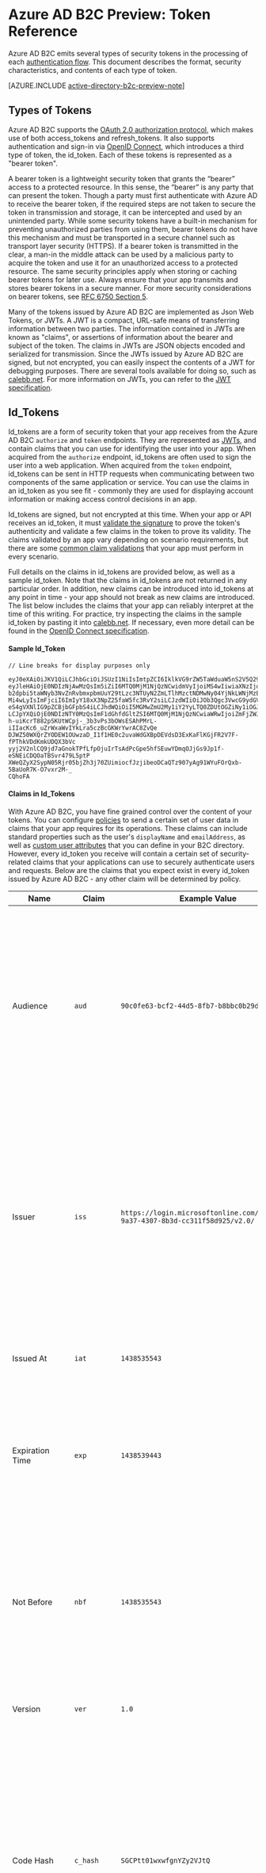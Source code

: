 <properties
    pageTitle="Azure AD B2C Preview | Microsoft Azure"
    description="The types of tokens issued in the Azure AD B2C preview."
    services="active-directory-b2c"
    documentationCenter=""
    authors="dstrockis"
    manager="msmbaldwin"
    editor=""/>

<tags
    ms.service="active-directory-b2c"
    ms.workload="identity"
    ms.tgt_pltfrm="na"
    ms.devlang="na"
    ms.topic="article"
    ms.date="09/22/2015"
    ms.author="dastrock"/>

# Azure AD B2C Preview: Token Reference

Azure AD B2C emits several types of security tokens in the processing of each [authentication flow](active-directory-b2c-apps.md). This document describes the format, security characteristics, and contents of each type of token.

[AZURE.INCLUDE [active-directory-b2c-preview-note](../../includes/active-directory-b2c-preview-note.md)]

## Types of Tokens

Azure AD B2C supports the [OAuth 2.0 authorization protocol](active-directory-b2c-reference-protocols.md), which makes use of both access_tokens and refresh_tokens.  It also supports authentication and sign-in via [OpenID Connect](active-directory-b2c-reference-protocols.md), which introduces a third type of token, the id_token.  Each of these tokens is represented as a "bearer token".

A bearer token is a lightweight security token that grants the “bearer” access to a protected resource. In this sense, the “bearer” is any party that can present the token. Though a party must first authenticate with Azure AD to receive the bearer token, if the required steps are not taken to secure the token in transmission and storage, it can be intercepted and used by an unintended party. While some security tokens have a built-in mechanism for preventing unauthorized parties from using them, bearer tokens do not have this mechanism and must be transported in a secure channel such as transport layer security (HTTPS). If a bearer token is transmitted in the clear, a man-in the middle attack can be used by a malicious party to acquire the token and use it for an unauthorized access to a protected resource. The same security principles apply when storing or caching bearer tokens for later use. Always ensure that your app transmits and stores bearer tokens in a secure manner. For more security considerations on bearer tokens, see [RFC 6750 Section 5](http://tools.ietf.org/html/rfc6750).

Many of the tokens issued by Azure AD B2C are implemented as Json Web Tokens, or JWTs.  A JWT is a compact, URL-safe means of transferring information between two parties.  The information contained in JWTs are known as "claims", or assertions of information about the bearer and subject of the token.  The claims in JWTs are JSON objects encoded and serialized for transmission.  Since the JWTs issued by Azure AD B2C are signed, but not encrypted, you can easily inspect the contents of a JWT for debugging purposes.  There are several tools available for doing so, such as [calebb.net](https://calebb.net). For more information on JWTs, you can refer to the [JWT specification](http://self-issued.info/docs/draft-ietf-oauth-json-web-token.html).

## Id_Tokens

Id_tokens are a form of security token that your app receives from the Azure AD B2C `authorize` and `token` endpoints.  They are represented as [JWTs](#types-of-tokens), and contain claims that you can use for identifying the user into your app.  When acquired from the `authorize` endpoint, id_tokens are often used to sign the user into a web application.  When acquired from the `token` endpoint, id_tokens can be sent in HTTP requests when communicating between two components of the same application or service.  You can use the claims in an id_token as you see fit - commonly they are used for displaying account information or making access control decisions in an app.  

Id_tokens are signed, but not encrypted at this time.  When your app or API receives an id_token, it must [validate the signature](#validating-tokens) to prove the token's authenticity and validate a few claims in the token to prove its validity.  The claims validated by an app vary depending on scenario requirements, but there are some [common claim validations](#validating-tokens) that your app must perform in every scenario.

Full details on the claims in id_tokens are provided below, as well as a sample id_token.  Note that the claims in id_tokens are not returned in any particular order.  In addition, new claims can be introduced into id_tokens at any point in time - your app should not break as new claims are introduced.  The list below includes the claims that your app can reliably interpret at the time of this writing. For practice, try inspecting the claims in the sample id_token by pasting it into [calebb.net](https://calebb.net).  If necessary, even more detail can be found in the [OpenID Connect specification](http://openid.net/specs/openid-connect-core-1_0.html).

#### Sample Id_Token
```
// Line breaks for display purposes only

eyJ0eXAiOiJKV1QiLCJhbGciOiJSUzI1NiIsImtpZCI6IklkVG9rZW5TaWduaW5nS2V5Q29udGFpbmVyIn0.
eyJleHAiOjE0NDIzNjAwMzQsIm5iZiI6MTQ0MjM1NjQzNCwidmVyIjoiMS4wIiwiaXNzIjoiaHR0cHM6Ly9s
b2dpbi5taWNyb3NvZnRvbmxpbmUuY29tLzc3NTUyN2ZmLTlhMzctNDMwNy04YjNkLWNjMzExZjU4ZDkyNS92
Mi4wLyIsImFjciI6ImIyY18xX3NpZ25faW5fc3RvY2siLCJzdWIiOiJOb3Qgc3VwcG9ydGVkIGN1cnJlbnRs
eS4gVXNlIG9pZCBjbGFpbS4iLCJhdWQiOiI5MGMwZmU2My1iY2YyLTQ0ZDUtOGZiNy1iOGJiYzBiMjlkYzYi
LCJpYXQiOjE0NDIzNTY0MzQsImF1dGhfdGltZSI6MTQ0MjM1NjQzNCwiaWRwIjoiZmFjZWJvb2suY29tIn0.
h-uiKcrT882pSKUtWCpj-_3b3vPs3bOWsESAhPMrL-iIIacKc6_uZrWxaWvIYkLra5czBcGKWrYwrAC8ZvQe
DJWZ50WXQrZYODEW1OUwzaD_I1f1HE0c2uvaWdGXBpDEVdsD3ExKaFlKGjFR2V7F-fPThkVDdKmkUDQX3bVc
yyj2V2nlCQ9jd7aGnokTPfLfpOjuIrTsAdPcGpe5hfSEuwYDmqOJjGs9Jp1f-eSNEiCDQOaTBSvr479L5ptP
XWeQZyX2SypN05Rjr05bjZh3j70ZUimiocfJzjibeoDCaQTz907yAg91WYuFOrQxb-5BaUoR7K-O7vxr2M-_
CQhoFA

```

#### Claims in Id_Tokens

With Azure AD B2C, you have fine grained control over the content of your tokens.  You can configure [policies](active-directory-b2c-reference-policies.md) to send a certain set of user data in claims that your app requires for its operations.  These claims can include standard properties such as the user's `displayName` and `emailAddress`, as well as [custom user attributes](active-directory-b2c-reference-custom-attr) that you can define in your B2C directory.  However, every id_token you receive will contain a certain set of security-related claims that your applications can use to securely authenticate users and requests.  Below are the claims that you expect exist in every id_token issued by Azure AD B2C - any other claim will be determined by policy.

| Name | Claim | Example Value | Description |
| ----------------------- | ------------------------------- | ------------ | --------------------------------- |
| Audience | `aud` | `90c0fe63-bcf2-44d5-8fb7-b8bbc0b29dc6` | Identifies the intended recipient of the token.  In id_tokens, the audience is your app's Application Id, as assigned to your app in the app registration portal.  Your app should validate this value and reject the token if it does not match. |
| Issuer | `iss` | `https://login.microsoftonline.com/775527ff-9a37-4307-8b3d-cc311f58d925/v2.0/` | Identifies the security token service (STS) that constructs and returns the token, as well as the Azure AD directory in which the user was authenticated.  Your app should validate the issuer claim to ensure that the token came from the v2.0 endpoint. |
| Issued At | `iat` | `1438535543` | The time at which the token was issued, represented in epoch time. |
| Expiration Time | `exp` | `1438539443` | The time at which the token becomes invalid, represented in epoch time.  Your app should use this claim to verify the validity of the token lifetime.  |
| Not Before | `nbf` | `1438535543` |  The time at which the token becomes valid, represented in epoch time. It is usually the same as the issuance time.  Your app should use this claim to verify the validity of the token lifetime.  |
| Version | `ver` | `1.0` | The version of the id_token, as defined by Azure AD. |
| Code Hash | `c_hash` | `SGCPtt01wxwfgnYZy2VJtQ` | The code hash is included in id_tokens only when the id_token is issued alongside an OAuth 2.0 authorization code.  It can be used to validate the authenticity of an authorization code.  See the [OpenID Connect specification](http://openid.net/specs/openid-connect-core-1_0.html) for more details on performing this validation. |
| Access Token Hash | `at_hash` | `SGCPtt01wxwfgnYZy2VJtQ` | The access token hash is included in id_tokens only when the id_token is issued alongside an OAuth 2.0 access token.  It can be used to validate the authenticity of an access token.  See the [OpenID Connect specification](http://openid.net/specs/openid-connect-core-1_0.html) for more details on performing this validation. |
| Nonce | `nonce` | `12345` | The nonce is a strategy for mitigating token replay attacks.  Your app can specify a nonce in an authorization request by using the `nonce` query parameter.  The value you provide in the request will be emitted in the id_token's `nonce` claim, unmodified.  This allows your app to verify the value against the value it specified on the request, which associates the app's session with a given id_token.  Your app should perform this validation during the id_token validation process. |
| Subject | `sub` | `Not supported currently. Use oid claim.` | The principal about which the token asserts information, such as the user of an app. This value is immutable and cannot be reassigned or reused, so it can be used to perform authorization checks safely, such as when the token is used to access a resource.  However, the subject claim is not yet implemented in the Azure AD B2C preview.  Instead of using the subject claim for authorization, you should configure you policies to include the Object ID `oid` claim and use its value for identifying users. |
| Authentication Context Class Reference | `acr` | `b2c_1_sign_in` | The name of policy which was used to acquire the id_token.  |
| Authentication Time | `auth_time | `1438535543` | The time at which the user last entered their credentials, in epoch time. |



## Access Tokens

Azure AD B2C does not issue access tokens at this time.  Authenticating between two different parties is not supported at this early preview stage - however, you can use id_tokens to communicate between components of the same application.  To learn about the applications and authentication scenarios supported by the Azure AD B2C public preview, refer to [the B2C apps article](active-directory-b2c-apps.md).

## Refresh Tokens

Refresh tokens are security tokens which your app can use to acquire new id_tokens and access_tokens in an OAuth 2.0 flow.  It allows your app to achieve long-term access to resources on behalf of a user without requiring interaction by the user.

In order to receive a refresh  in a token response, your app must request the `offline_acesss` scope.   To learn more about the `offline_access` scope, refer to the [Azure AD B2C protocol reference](active-directory-b2c-reference-protocols.md).

Refresh tokens are, and will always be, completely opaque to your app.  They are issued by Azure AD and can only be inspected & interpreted by Azure AD.  They are long-lived, but your app should not be written to expect that a refresh token will last for any period of time.  Refresh tokens can be invalidated at any moment in time for a variety of reasons.  The only way for your app to know if a refresh token is valid is to attempt to redeem it by making a token request to Azure AD.

When you redeem a refresh token for a new token (and if your app had been granted the `offline_access` scope), you will receive a new refresh token in the token response.  You should  save the newly issued refresh token, replacing the one you previously used in the request.  This will guarantee that your refresh tokens remain valid for as long as possible.

## Validating Tokens

At this point in time, the only token validation your apps should need to perform is validating id_tokens.  In order to validate an id_token, your app should validate both the id_token's signature and the claims in the id_token.

<!-- TODO: Link -->
There are many open source libraries available for validating JWTs depending on your language of preference.  We reccomend exploring those options rather than implenting your own validation logic.  The information here will be usefuly in figuring out how to properly use those libraries.

#### Validating the Signature
A JWT contains three segments, which are separated by the `.` character.  The first segment is known as the **header**, the second as the **body**, and the third as the **signature**.  The signature segment can be used to validate the authenticity of the id_token so that it can be trusted by your app.

Id_Tokens are signed using industry standard asymmetric encryption algorithms, such as RSA 256. The header of the id_token contains information about the key and encryption method used to sign the token:

```
{
        "typ": "JWT",
        "alg": "RS256",
        "kid": "GvnPApfWMdLRi8PDmisFn7bprKg"
}
```

The `alg` claim indicates the algorithm that was used to sign the token, while the `kid` or `x5t` claims indicate the particular public key that was used to sign the token.

At any given point in time, Azure AD may sign an id_token using any one of a certain set of public-private key pairs.  Azure AD rotates the possible set of keys on a periodic basis, so your app should be written to handle those key changes automatically.  A reasonable frequency to check for updates to the public keys used by Azure AD is about 24 hours.

Azure AD B2C has an OpenID Connect metadata endpoint, which allows an app to fetch information about Azure AD B2C at runtime.  This information includes endpoints, token contents, and token signing keys.  There is a JSON metadata document for each policy in your B2C directory.  For example the metadata doucment for the `b2c_1_sign_in` policy in the `fabrikamb2c.onmicrosoft.com` is located at:

`https://login.microsoftonline.com/fabrikamb2c.onmicrosoft.com/v2.0/.well-known/openid-configuration?p=b2c_1_sign_in`

You can acquire the signing key data necessary to validate the signature by using the OpenID Connect metadata document located at:

```
https://login.microsoftonline.com/fabrikamb2c.onmicrosoft.com/v2.0/.well-known/openid-configuration?p=b2c_1_sign_in
```

where `fabrikamb2c.onmicrosoft.com` is the b2c directory used to authenticate the user and `b2c_1_sign_in` is the policy used to acquire the id_token.  In order to determine which policy was used in signing an id_token (and where to fetch the metadata from), you have two options.  First, the policy name is included in the `acr` claim in the id_token.  You can parse claims out of the body of the JWT by base-64 decoding the body and deserializing the resulting JSON string.  The `acr` claim will be the name of the policy that was used to issue the id_token.  Your other option is to encode the policy in the value of the `state` parameter when you issue the request, and then decode it to determine which policy was used.  Either method is perfectly valid. 

The metadata document is a JSON object containing several useful pieces of information, such as the location of the various endpoints required for performing OpenID Connect authentication.  It also includes a `jwks_uri`, which gives the location of the set of public keys used to sign tokens.  That location is provided below, but it is best to fetch that location dynamically by using the metadata document and parsing out the `jwks_uri`:

`https://login.microsoftonline.com/fabrikamb2c.onmicrosoft.com/discovery/v2.0/keys?p=b2c_1_sign_in`

The JSON document located at this url contains all of the public key information in use at that particular moment in time.  Your app can use the `kid` or `x5t` claims in the JWT header to select which public key in this document has been used to sign a particular token.  It can then perform signature validation using the correct public key and the indicated algorithm.

Performing signature validation is outside the scope of this document - there are many open source libraries available for helping you do so if necessary.

#### Validating the Claims
When your app or API receives an id_token, it should also perform a few checks against the claims in the id_token.  These include:

- The **Audience** claim - to verify that the id_token was intended to be given to your app.
- The **Not Before** and **Expiration Time** claims - to verify that the id_token has not expired.
- The **Issuer** claim - to verify that the token was indeed issued to your app by Azure AD.
- The **Nonce** -  as a token replay attack mitigation.

Details of the expected values for these claims are included above in the [id_token section](#id_tokens).

## Token Lifetimes

The following token lifetimes are provided purely for your understanding, as they can help in developing and debugging apps.  Your apps should not be written to expect any of these lifetimes to remain constant - they can and will change at any given point in time.

| Token | Lifetime | Description |
| ----------------------- | ------------------------------- | ------------ |
| Id_Tokens | 1 hour | Id_Tokens are typically valid for an hour.  Your web app can use this same lifetime in maintaining its own session with the user (recommended), or choose a completely different session lifetime.  If your app needs to get a new id_token, it simply needs to make a new sign-in request Azure AD.  If the user has a valid browser session with Azure AD, they may not be required to enter their credentials again. |
| Refresh Tokens | Up to 14 days | A single refresh token is valid for a maximum of 14 days.  However, the refresh token may become invalid at any time for any number of reasons, so your app should continue to try and use a refresh token until it fails, or until your app replaces it with a new refresh token.  A refresh token will also become invalid if it has been 90 days since the user has entered their credentials. |
| Authorization Codes | 5 minutes | Authorization codes are purposefully short-lived, and should be immediately redeemed for access_tokens, id_tokens, and refresh_tokens when they are received. |


